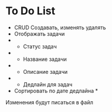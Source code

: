 # To Do List

- CRUD Создавать, изменять удалять
- Отображать задачи
- - Статус задач
- - Название задачи
- - Описание задачи
- - Дедлайн для задач
- Сортировать по дате дедлайна *

Изменения будут писаться в файл